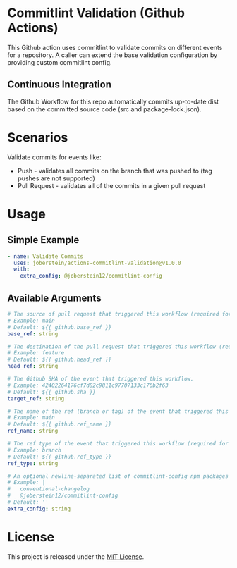 # Commitlint Validation (Github Actions)

This Github action uses commitlint to validate commits on different events for a repository. A caller can extend the base validation configuration by providing custom commitlint config.

## Continuous Integration

The Github Workflow for this repo automatically commits up-to-date dist based on the committed source code (src and package-lock.json).

# Scenarios

Validate commits for events like:

 - Push - validates all commits on the branch that was pushed to (tag pushes are not supported)
 - Pull Request - validates all of the commits in a given pull request

# Usage

## Simple Example

```yaml
- name: Validate Commits
  uses: joberstein/actions-commitlint-validation@v1.0.0
  with:
    extra_config: @joberstein12/commitlint-config
```

## Available Arguments

```yaml
# The source of pull request that triggered this workflow (required for pull requests).
# Example: main
# Default: ${{ github.base_ref }}
base_ref: string

# The destination of the pull request that triggered this workflow (required for pull requests).
# Example: feature
# Default: ${{ github.head_ref }}
head_ref: string

# The Github SHA of the event that triggered this workflow.
# Example: 42402264176cf7d82c9811c97707133c176b2f63
# Default: ${{ github.sha }}
target_ref: string

# The name of the ref (branch or tag) of the event that triggered this workflow (required for pushes).
# Example: main
# Default: ${{ github.ref_name }}
ref_name: string

# The ref type of the event that triggered this workflow (required for pushes). Only branch refs are validated.
# Example: branch
# Default: ${{ github.ref_type }}
ref_type: string

# An optional newline-separated list of commitlint-config npm packages to install.
# Example: |
#   conventional-changelog
#   @joberstein12/commitlint-config
# Default: ''
extra_config: string
```

# License

This project is released under the [MIT License](LICENSE).
